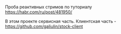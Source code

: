 Проба реактивных стримов по туториалу https://habr.com/ru/post/481950/

В этом проекте сервисная часть.
Клиентская часть - https://github.com/galiulin/stock-client